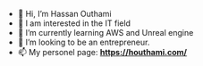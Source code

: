 - 👋 Hi, I’m Hassan Outhami
- 👀 I am interested in the IT field
- 🌱 I’m currently learning AWS and Unreal engine 
- 💞️ I’m looking to be an entrepreneur.
- 📫 My personel page: **https://houthami.com/**

<!---
houthami/houthami is a ✨ special ✨ repository because its `README.md` (this file) appears on your GitHub profile.
You can click the Preview link to take a look at your changes.
--->
